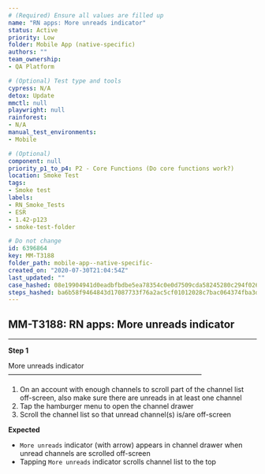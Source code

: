 ```yaml
---
# (Required) Ensure all values are filled up
name: "RN apps: More unreads indicator"
status: Active
priority: Low
folder: Mobile App (native-specific)
authors: ""
team_ownership: 
- QA Platform

# (Optional) Test type and tools
cypress: N/A
detox: Update
mmctl: null
playwright: null
rainforest: 
- N/A
manual_test_environments: 
- Mobile

# (Optional)
component: null
priority_p1_to_p4: P2 - Core Functions (Do core functions work?)
location: Smoke Test
tags: 
- Smoke test
labels: 
- RN_Smoke_Tests
- ESR
- 1.42-p123
- smoke-test-folder

# Do not change
id: 6396864
key: MM-T3188
folder_path: mobile-app--native-specific-
created_on: "2020-07-30T21:04:54Z"
last_updated: ""
case_hashed: 08e19904941d0eadbfbdbe5ea78354c0e0d7509cda58245280c294f026f3d41d2bfef8310ed79bfdc497892c8d1ae094
steps_hashed: ba6b58f9464843d17087733f76a2ac5cf01012028c7bac064374fba3d4b1e89fa00b3f6515b6308a09dc1253d34dee18
---
```


## MM-T3188: RN apps: More unreads indicator

---

**Step 1**

More unreads indicator\
————————————————————————————

1. On an account with enough channels to scroll part of the channel list off-screen, also make sure there are unreads in at least one channel
2. Tap the hamburger menu to open the channel drawer
3. Scroll the channel list so that unread channel(s) is/are off-screen

**Expected**

- `More unreads` indicator (with arrow) appears in channel drawer when unread channels are scrolled off-screen
- Tapping `More unreads` indicator scrolls channel list to the top
